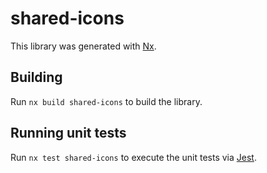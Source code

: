 # shared-icons

This library was generated with [Nx](https://nx.dev).

## Building

Run `nx build shared-icons` to build the library.

## Running unit tests

Run `nx test shared-icons` to execute the unit tests via [Jest](https://jestjs.io).
